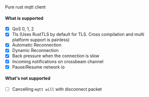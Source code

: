 Pure rust mqtt client

#### What is supported

- [x] QoS 0, 1, 2
- [x] Tls (Uses RustTLS by default for TLS. Cross compilation and multi platform support is painless)
- [x] Automatic Reconnection
- [x] Dynamic Reconnection
- [x] Back pressure when the connection is slow
- [x] Incoming notifications on crossbeam channel
- [x] Pause/Resume network io

#### What's not supported

- [ ] Cancelling `mqtt will` with disconnect packet